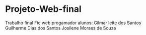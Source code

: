 # Projeto-Web-final
Trabalho final Fic web progamador
alunos: Gilmar leite dos Santos
Guilherme Dias dos Santos
Josilene Moraes de Souza
